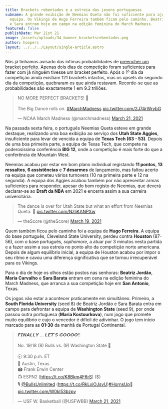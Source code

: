 ```yaml
---
title: Brackets rebentados e a estreia das jovens portuguesas
subname: A grande exibição de Neemias Queta não foi suficiente para ajudar a
  equipa. Os Vikings de Hugo Ferreira também ficam pelo caminho. Beatriz, Maria
  e Sara entram hoje em campo na edição feminina do March Madness.
featured: false
publishDate: Mar 21st 21
image: /assets/uploads/34_banner_bracketsrebentados.png
author: hoopers
layout: ../../../Layout/single-article.astro
---
```

Nós já tínhamos avisado das ínfimas probabilidades de [preencher um bracket perfeito](https://www.hoopers.club/noticias/faz-o-teu-bracket-e-participa-na-competicao). Apenas dois dias de competição foram suficientes para fazer com já ninguém tivesse um bracket perfeito. Após o 1º dia da competição ainda existiam 121 brackets intactos, mas os upsets do segundo dia da competição, quebraram os que ainda restavam. Recorde-se que as probabilidades são exactamente 1 em 9.2 triliões.

<blockquote class="twitter-tweet"><p lang="en" dir="ltr">NO MORE PERFECT BRACKETS! 🤯<br><br>The Big Dance rolls on. <a href="https://twitter.com/hashtag/MarchMadness?src=hash&amp;ref_src=twsrc%5Etfw">#MarchMadness</a> <a href="https://t.co/2J74rWrybG">pic.twitter.com/2J74rWrybG</a></p>&mdash; NCAA March Madness (@marchmadness) <a href="https://twitter.com/marchmadness/status/1373448352688439301?ref_src=twsrc%5Etfw">March 21, 2021</a></blockquote> <script async src="https://platform.twitter.com/widgets.js" charset="utf-8"></script>

Na passada sexta feira, o português Neemias Queta esteve em grande destaque, realizando uma boa exibição ao serviço dos **Utah State Aggies**, insuficiente para levar de vencida a equipa de **Texas Tech (63 - 53)**. Depois de uma boa primeira parte, a equipa de Texas Tech, que compete na poderosíssima conferência **BIG 12**, onde a competição é mais forte do que a conferência de Mountain West.

Neemias acabou por estar em bom plano individual registando **11 pontos**, **13 ressaltos**, **6 assistências** e **7 desarmes** de lançamento, mas faltou acerto na equipa que cometeu vários turnovers (10 na primeira parte e 12 na segunda). A equipa dos Aggies acabou também por não apresentar armas suficientes para responder, apesar do bom registo de Neemias, que deverá declarar-se ao **Draft da NBA** em 2021 e encerra assim a sua carreira universitária.

<blockquote class="twitter-tweet"><p lang="en" dir="ltr">The dance is over for Utah State but what an effort from Neemias Queta. 👏 <a href="https://t.co/NzliKANPXw">pic.twitter.com/NzliKANPXw</a></p>&mdash; theScore (@theScore) <a href="https://twitter.com/theScore/status/1373003667067002885?ref_src=twsrc%5Etfw">March 19, 2021</a></blockquote> <script async src="https://platform.twitter.com/widgets.js" charset="utf-8"></script>

Quem também ficou pelo caminho foi a equipa de **Hugo Ferreira**. A equipa do base português, Cleveland State University, perdeu contra **Houston** (87-56), com o base português, *sophomore*, a atuar por 3 minutos nesta partida e a fazer assim a sua estreia no ponto alto da competição norte americana. Depois de algum equilíbrio inicial, a equipa de Houston acabou por impor o seu ritmo e cavou uma diferença significativa que se tornou irrecuperável para os Vikings.

Para o dia de hoje os olhos estão postos nas senhoras: **Beatriz Jordão**, **Maria Carvalho** e **Sara Barata** entram em cena na edição feminina do March Madness, que arranca a sua competição hoje em **San Antonio**, Texas.

Os jogos vão estar a acontecer praticamente em simultâneo. Primeiro, a **South Florida University** (seed 8) de Beatriz Jordão e Sara Barata entra em campo para defrontar a equipa de **Washington State** (seed 9), por onde passou outra portuguesa (**Maria Kostourkova**), num jogo que promete muito equilíbrio e cujo o vencedor é difícil de adivinhar. O jogo tem início marcado para as **01:30** da manhã de Portugal Continental.

<blockquote class="twitter-tweet"><p lang="en" dir="ltr">𝙁𝙄𝙉𝘼𝙇𝙇𝙔 ... 𝙇𝙀𝙏&#39;𝙎 𝙂𝙊𝙊𝙊𝙊‼️<br><br>No. 19/18 (8) Bulls vs. (9) Washington State 🙌<br><br>🕤 9:30 p.m. ET<br>📍 Austin, Texas<br>🏟 Frank Erwin Center<br>📺 ESPN2 (<a href="https://t.co/K8Bkm4F6rS">https://t.co/K8Bkm4F6rS</a>) ($) <br>🎙 <a href="https://twitter.com/BullsUnlimited?ref_src=twsrc%5Etfw">@BullsUnlimited</a> (<a href="https://t.co/RkLxiOJsvU">https://t.co/RkLxiOJsvU</a>)<a href="https://twitter.com/hashtag/HornsUp?src=hash&amp;ref_src=twsrc%5Etfw">#HornsUp</a>🤘 <a href="https://t.co/W0kI53bzpv">pic.twitter.com/W0kI53bzpv</a></p>&mdash; USF W. Basketball (@USFWBB) <a href="https://twitter.com/USFWBB/status/1373620415168458756?ref_src=twsrc%5Etfw">March 21, 2021</a></blockquote> <script async src="https://platform.twitter.com/widgets.js" charset="utf-8"></script>